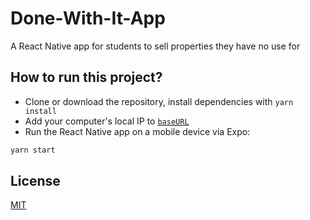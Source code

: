 # Done-With-It-App
A React Native app for students to sell properties they have no use for 


## How to run this project?

- Clone or download the repository, install dependencies with `yarn install`
- Add your computer's local IP to [`baseURL`](https://github.com/codezri/Done-With-It-App/blob/ea83e41f1d08f61c5e9fbeb91f3f078dc7b15513/app/api/client.js#L4)
- Run the React Native app on a mobile device via Expo:

```bash
yarn start
```

## License
[MIT](LICENSE)

